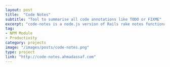 ```yaml
---
layout: post
title:  "Code Notes"
subtitle: "Tool to summarise all code annotations like TODO or FIXME"
excerpt: "code-notes is a node.js version of Rails rake notes functionality. It allows you to put comments in your code and then have them annotated across your whole project"
tag:
- NPM Module
- Productivity
category: projects
image: "/images/posts/code-notes.png"
type: project
link: "http://code-notes.ahmadassaf.com"
---
```

